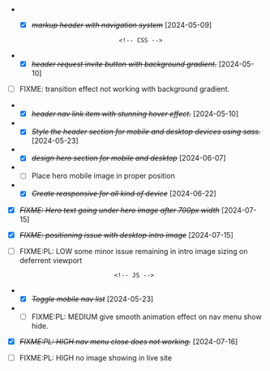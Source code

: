 - - [x] ~~_markup header with navigation system_~~ [2024-05-09]

                                <!-- CSS -->

- - [x] ~~_header request invite button with background gradient._~~ [2024-05-10]

- [ ] FIXME: transition effect not working with background gradient.

- - [x] ~~_header nav link item with stunning hover effect._~~ [2024-05-10]

- - [x] ~~_Style the header section for mobile and desktop devices using sass._~~ [2024-05-23]

- - [x] ~~_design hero section for mobile and desktop_~~ [2024-06-07]
- - [ ] Place hero mobile image in proper position
- - [x] ~~_Create reasponsive for all kind of device_~~ [2024-06-22]

* [X] ~~*FIXME: Hero text going under hero image after 700px width*~~ [2024-07-15]
* [X] ~~*FIXME: positioning issue with desktop intro image*~~ [2024-07-15]
* [ ] FIXME:PL: LOW some minor issue remaining in intro image sizing on deferrent viewport 


                                <!-- JS -->

- - [x] ~~_Toggle mobile nav list_~~ [2024-05-23]
- - [ ] FIXME:PL: MEDIUM give smooth animation effect on nav menu show hide.
* [X] ~~*FIXME:PL: HIGH nav menu close does not working.*~~ [2024-07-16]

* [ ] FIXME:PL: HIGH no image showing in live site


